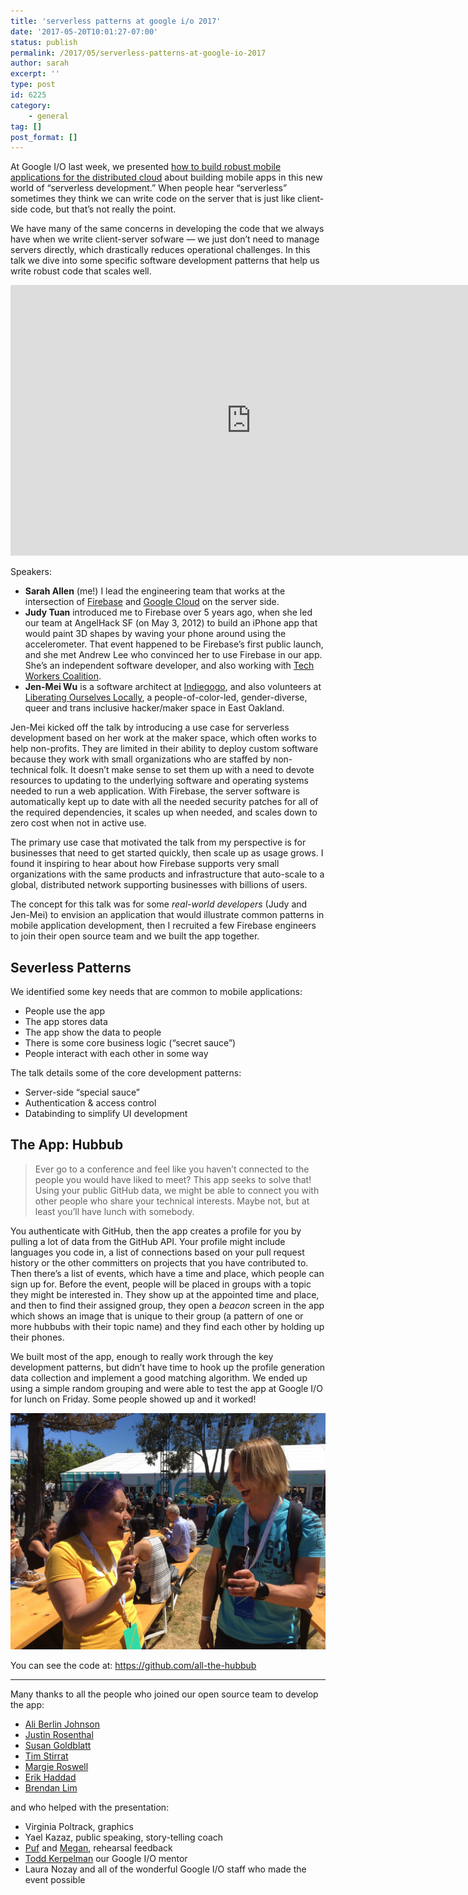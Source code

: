 ```yaml
---
title: 'serverless patterns at google i/o 2017'
date: '2017-05-20T10:01:27-07:00'
status: publish
permalink: /2017/05/serverless-patterns-at-google-io-2017
author: sarah
excerpt: ''
type: post
id: 6225
category:
    - general
tag: []
post_format: []
---
```

At Google I/O last week, we presented [how to build robust mobile applications for the distributed cloud](https://events.google.com/io/schedule/?section=may-18&sid=f2aa8aa1-e92d-4a64-a388-9d11956d3068&gclid=Cj0KEQjw0v_IBRCEzKHK0KiCrKMBEiQA3--1NuaEJInrBDuS9pPgIgA3Icy3SabhPPzbcEgJzlmETb4aAmnv8P8HAQ) about building mobile apps in this new world of “serverless development.” When people hear “serverless” sometimes they think we can write code on the server that is just like client-side code, but that’s not really the point.

We have many of the same concerns in developing the code that we always have when we write client-server sofware — we just don’t need to manage servers directly, which drastically reduces operational challenges. In this talk we dive into some specific software development patterns that help us write robust code that scales well.

<iframe allow="accelerometer; autoplay; clipboard-write; encrypted-media; gyroscope; picture-in-picture" allowfullscreen="" frameborder="0" height="433" loading="lazy" src="https://www.youtube.com/embed/9Fmsw5yzW5I?feature=oembed" title="How to Build Robust Mobile Applications for the Distributed Cloud (Google I/O '17)" width="770"></iframe>

Speakers:

- **Sarah Allen** (me!) I lead the engineering team that works at the intersection of [Firebase](https://firebase.google.com/) and [Google Cloud](https://cloud.google.com) on the server side.
- **Judy Tuan** introduced me to Firebase over 5 years ago, when she led our team at AngelHack SF (on May 3, 2012) to build an iPhone app that would paint 3D shapes by waving your phone around using the accelerometer. That event happened to be Firebase’s first public launch, and she met Andrew Lee who convinced her to use Firebase in our app. She’s an independent software developer, and also working with [Tech Workers Coalition](https://techworkerscoalition.org/).
- **Jen-Mei Wu** is a software architect at [Indiegogo](https://www.indiegogo.com), and also volunteers at [Liberating Ourselves Locally](https://oaklandmakerspace.wordpress.com/), a people-of-color-led, gender-diverse, queer and trans inclusive hacker/maker space in East Oakland.

Jen-Mei kicked off the talk by introducing a use case for serverless development based on her work at the maker space, which often works to help non-profits. They are limited in their ability to deploy custom software because they work with small organizations who are staffed by non-technical folk. It doesn’t make sense to set them up with a need to devote resources to updating to the underlying software and operating systems needed to run a web application. With Firebase, the server software is automatically kept up to date with all the needed security patches for all of the required dependencies, it scales up when needed, and scales down to zero cost when not in active use.

The primary use case that motivated the talk from my perspective is for businesses that need to get started quickly, then scale up as usage grows. I found it inspiring to hear about how Firebase supports very small organizations with the same products and infrastructure that auto-scale to a global, distributed network supporting businesses with billions of users.

The concept for this talk was for some *real-world developers* (Judy and Jen-Mei) to envision an application that would illustrate common patterns in mobile application development, then I recruited a few Firebase engineers to join their open source team and we built the app together.

Severless Patterns
------------------

We identified some key needs that are common to mobile applications:

- People use the app
- The app stores data
- The app show the data to people
- There is some core business logic (“secret sauce”)
- People interact with each other in some way

The talk details some of the core development patterns:

- Server-side “special sauce”
- Authentication &amp; access control
- Databinding to simplify UI development

The App: Hubbub
---------------

> Ever go to a conference and feel like you haven’t connected to the people you would have liked to meet? This app seeks to solve that! Using your public GitHub data, we might be able to connect you with other people who share your technical interests. Maybe not, but at least you’ll have lunch with somebody.

You authenticate with GitHub, then the app creates a profile for you by pulling a lot of data from the GitHub API. Your profile might include languages you code in, a list of connections based on your pull request history or the other committers on projects that you have contributed to. Then there’s a list of events, which have a time and place, which people can sign up for. Before the event, people will be placed in groups with a topic they might be interested in. They show up at the appointed time and place, and then to find their assigned group, they open a *beacon* screen in the app which shows an image that is unique to their group (a pattern of one or more hubbubs with their topic name) and they find each other by holding up their phones.

We built most of the app, enough to really work through the key development patterns, but didn’t have time to hook up the profile generation data collection and implement a good matching algorithm. We ended up using a simple random grouping and were able to test the app at Google I/O for lunch on Friday. Some people showed up and it worked!

[![](../../../uploads/2017/05/hubbub-in-action.jpg)](https://www.ultrasaurus.com/wp-content/uploads/2017/05/hubbub-in-action.jpg)

You can see the code at: <https://github.com/all-the-hubbub>

- - - - - -

Many thanks to all the people who joined our open source team to develop the app:

- [Ali Berlin Johnson](https://twitter.com/berlinjohnson)
- [Justin Rosenthal](https://twitter.com/justinrosenthal)
- [Susan Goldblatt](https://twitter.com/thatgoldblatt)
- [Tim Stirrat](https://twitter.com/timstirrat)
- [Margie Roswell](https://github.com/mroswell)
- [Erik Haddad](https://twitter.com/erikhaddad)
- [Brendan Lim](https://twitter.com/ok)

and who helped with the presentation:

- Virginia Poltrack, graphics
- Yael Kazaz, public speaking, story-telling coach
- [Puf](https://twitter.com/puf) and [Megan](https://twitter.com/mkrilanovich), rehearsal feedback
- [Todd Kerpelman](https://twitter.com/ToddKerpelman) our Google I/O mentor
- Laura Nozay and all of the wonderful Google I/O staff who made the event possible